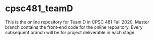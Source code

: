 # cpsc481_teamD
This is the online repository for Team D in CPSC 481 Fall 2020.
Master branch contains the front-end code for the online repository.
Every subsequent branch will be for project deliverable in each stage.
